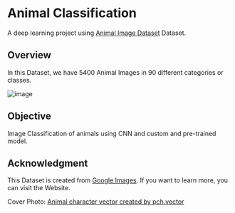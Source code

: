 # Animal Classification
A deep learning project using [Animal Image Dataset](https://www.kaggle.com/datasets/iamsouravbanerjee/animal-image-dataset-90-different-animals) Dataset.

## Overview
In this Dataset, we have 5400 Animal Images in 90 different categories or classes.

![image](https://github.com/varunTarone/dl-project/assets/94981949/a0a33f41-09e1-40bc-9731-27c9dc91c50e)

## Objective
Image Classification of animals using CNN and custom and pre-trained model.

## Acknowledgment
This Dataset is created from [Google Images](https://images.google.com/). If you want to learn more, you can visit the Website.

Cover Photo: [Animal character vector created by pch.vector](https://www.freepik.com/vectors/animal-character)

